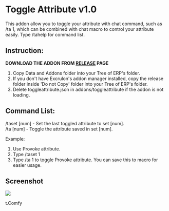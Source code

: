 # Toggle Attribute v1.0
This addon allow you to toggle your attribute with chat command, such as /ta 1, which can be combined with chat macro to control your attribute easily. Type /tahelp for command list.

## Instruction: 
**DOWNLOAD THE ADDON FROM [RELEASE](https://github.com/Mirarara/Mirarara-Tos-Addon/releases) PAGE**  

1. Copy Data and Addons folder into your Tree of ERP's folder. 
2. If you don't have Excrulon's addon manager installed, copy the release folder inside 'Do not Copy' folder into your Tree of ERP's folder. 
3. Delete toggleattribute.json in addons/toggleattribute if the addon is not loading.

## Command List:
/taset [num] - Set the last toggled attribute to set [num].  
/ta [num] - Toggle the attribute saved in set [num]. 
  
Example: 

1. Use Provoke attribute. 
2. Type /taset 1 
3. Type /ta 1 to toggle Provoke attribute. You can save this to macro for easier usage. 
  
## Screenshot
![](http://i.imgur.com/PTJk6Pz.jpg) 
 
t.Comfy 
